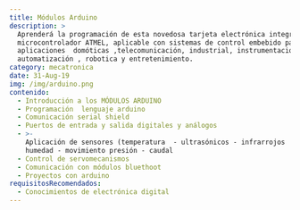 ```yaml
---
title: Módulos Arduino
description: >
  Aprenderá la programación de esta novedosa tarjeta electrónica integrada con
  microcontrolador ATMEL, aplicable con sistemas de control embebido para
  aplicaciones  domóticas ,telecomunicación, industrial, instrumentación ,
  automatización , robotica y entretenimiento.
category: mecatronica
date: 31-Aug-19
img: /img/arduino.png
contenido:
  - Introducción a los MÓDULOS ARDUINO
  - Programación  lenguaje arduino
  - Comunicación serial shield
  - Puertos de entrada y salida digitales y análogos
  - >-
    Aplicación de sensores (temperatura  - ultrasónicos - infrarrojos   - color
    humedad - movimiento presión - caudal
  - Control de servomecanismos
  - Comunicación con módulos bluethoot
  - Proyectos con arduino
requisitosRecomendados:
  - Conocimientos de electrónica digital
---
```


